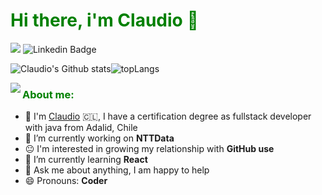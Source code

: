 <h1 style="color:green"> Hi there, i'm Claudio 👋 </h1>

![](https://visitor-badge.glitch.me/badge?page_id=github.com/ClaudioRowe) ![Linkedin Badge](https://img.shields.io/badge/-claudio.torres-blue?style=flat-square&logo=Linkedin&logoColor=white&link=https://www.linkedin.com/in/claudio-torres-1a7008149/)

![Claudio's Github stats](https://github-readme-stats-sigma-five.vercel.app/api?username=claudiorowe&show_icons=true&include_all_commits=true&count_private=true&theme=chartreuse-dark)![topLangs](https://github-readme-stats-sigma-five.vercel.app/api/top-langs/?username=claudiorowe&layout=compact&count_private=true&theme=chartreuse-dark&langs_count=10)

<!-- https://cdn.jsdelivr.net/npm/simple-icons@v3/icons/ -->
<img src='img/Monkey_Kid_Coding.gif' align='left'>
<h3 align="left" style="color:green">About me:</h3>

- :school: I'm [Claudio](https://fabianko.github.io/) :chile:, I have a certification degree as fullstack developer with java from Adalid, Chile
- 🔭 I’m currently working on **NTTData**
- :neutral_face: I'm interested in growing my relationship with **GitHub use**
- 🌱 I’m currently learning **React**
- 💬 Ask me about anything, I am happy to help
- 😄 Pronouns: **Coder**
</br>


<!--
**ClaudioRowe/ClaudioRowe** is a ✨ _special_ ✨ repository because its `README.md` (this file) appears on your GitHub profile.

Here are some ideas to get you started:

- 🔭 I’m currently working on ...
- 🌱 I’m currently learning ...
- 👯 I’m looking to collaborate on ...
- 🤔 I’m looking for help with ...
- 💬 Ask me about ...
- 📫 How to reach me: ...
- 😄 Pronouns: ...
- ⚡ Fun fact: ...
-->
